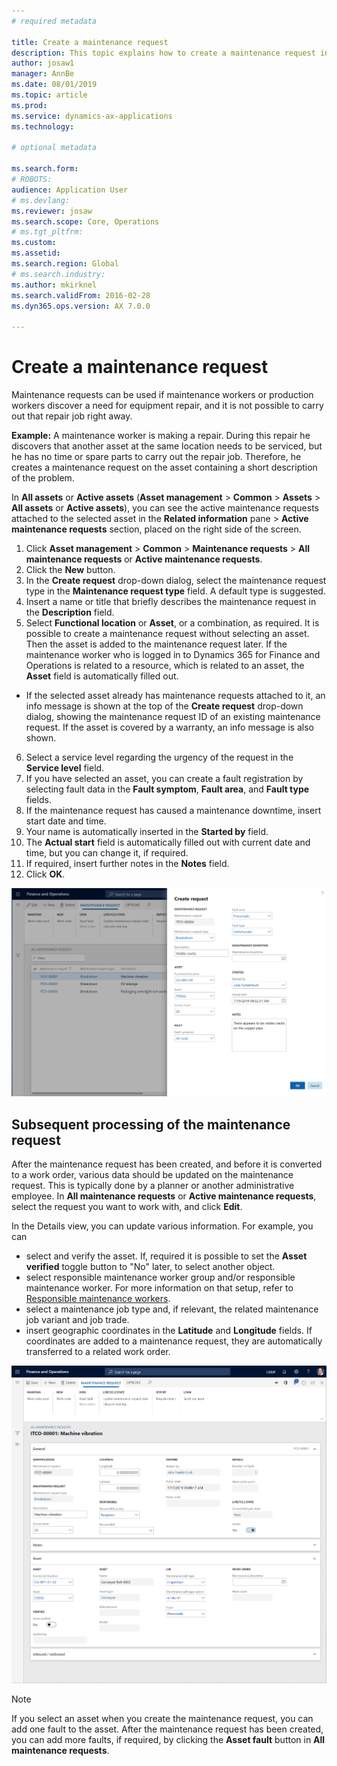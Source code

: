 ```yaml
---
# required metadata

title: Create a maintenance request
description: This topic explains how to create a maintenance request in Asset Management.
author: josaw1
manager: AnnBe
ms.date: 08/01/2019
ms.topic: article
ms.prod: 
ms.service: dynamics-ax-applications
ms.technology: 

# optional metadata

ms.search.form: 
# ROBOTS: 
audience: Application User
# ms.devlang: 
ms.reviewer: josaw
ms.search.scope: Core, Operations
# ms.tgt_pltfrm: 
ms.custom: 
ms.assetid: 
ms.search.region: Global
# ms.search.industry: 
ms.author: mkirknel
ms.search.validFrom: 2016-02-28
ms.dyn365.ops.version: AX 7.0.0

---
```


# Create a maintenance request


Maintenance requests can be used if maintenance workers or production workers discover a need for equipment repair, and it is not possible to carry out that repair job right away.

**Example:** A maintenance worker is making a repair. During this repair he discovers that another asset at the same location needs to be serviced, but he has no time or spare parts to carry out the repair job. Therefore, he creates a maintenance request on the asset containing a short description of the problem.

In **All assets** or **Active assets** (**Asset management** > **Common** > **Assets** > **All assets** or **Active assets**), you can see the active maintenance requests attached to the selected asset in the **Related information** pane > **Active maintenance requests** section, placed on the right side of the screen.

1. Click **Asset management** > **Common** > **Maintenance requests** > **All maintenance requests** or **Active maintenance requests**.
2. Click the **New** button.
3. In the **Create request** drop-down dialog, select the maintenance request type in the **Maintenance request type** field. A default type is suggested.
4. Insert a name or title that briefly describes the maintenance request in the **Description** field.
5. Select **Functional location** or **Asset**, or a combination, as required. It is possible to create a maintenance request without selecting an asset. Then the asset is added to the maintenance request later. If the maintenance worker who is logged in to Dynamics 365 for Finance and Operations is related to a resource, which is related to an asset, the **Asset** field is automatically filled out.

- If the selected asset already has maintenance requests attached to it, an info message is shown at the top of the **Create request** drop-down dialog, showing the maintenance request ID of an existing maintenance request. If the asset is covered by a warranty, an info message is also shown.  

6. Select a service level regarding the urgency of the request in the **Service level** field.
7. If you have selected an asset, you can create a fault registration by selecting fault data in the **Fault symptom**, **Fault area**, and **Fault type** fields.
8. If the maintenance request has caused a maintenance downtime, insert start date and time.
9. Your name is automatically inserted in the **Started by** field.
10. The **Actual start** field is automatically filled out with current date and time, but you can change it, if required.
11. If required, insert further notes in the **Notes** field.
12. Click **OK**.



![Figure 1](media/03-manage-maintenance-requests.png)


## Subsequent processing of the maintenance request

After the maintenance request has been created, and before it is converted to a work order, various data should be updated on the maintenance request. This is typically done by a planner or another administrative employee. In **All maintenance requests** or **Active maintenance requests**, select the request you want to work with, and click **Edit**.

In the Details view, you can update various information. For example, you can

- select and verify the asset. If, required it is possible to set the **Asset verified** toggle button to "No" later, to select another object.  
- select responsible maintenance worker group and/or responsible maintenance worker. For more information on that setup, refer to [Responsible maintenance workers](../setup-for-requests/responsible-workers.md).  
- select a maintenance job type and, if relevant, the related maintenance job variant and job trade.  
- insert geographic coordinates in the **Latitude** and **Longitude** fields. If coordinates are added to a maintenance request, they are automatically transferred to a related work order. 


![Figure 2](media/04-manage-maintenance-requests.png)

>[!NOTE]
>If you select an asset when you create the maintenance request, you can add one fault to the asset. After the maintenance request has been created, you can add more faults, if required, by clicking the **Asset fault** button in **All maintenance requests**.
